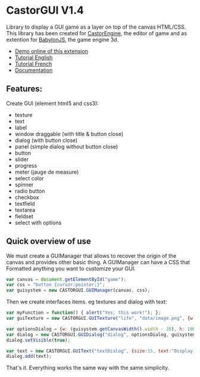 # CastorGUI V1.4

Library to display a GUI game as a layer on top of the canvas HTML/CSS. This library has been created for [CastorEngine](http://www.castorengine.com/), the editor of game and as extention for [BabylonJS](http://www.babylonjs.com/), the game engine 3d.

* [Demo online of this extension](http://www.castorengine.com/babylon/demoCastorGUI/)
* [Tutorial English](https://github.com/dad72/CastorGUI/wiki)
* [Tutorial French](http://www.castorengine.com/forum/index.php?/tutorials/article/28-cr%C3%A9er-une-interface-graphique-avec-castorgui/)
* [Documentation](https://github.com/dad72/CastorGUI/tree/master/doc)

## Features:

Create GUI (element html5 and css3):
* texture
* text
* label
* window draggable (with title & button close)
* dialog (with button close)
* panel (simple dialog without button close)
* button
* slider
* progress
* meter (jauge de measure)
* select color
* spinner
* radio button
* checkbox
* textfield
* textarea
* fieldset
* select with options

## Quick overview of use 

We must create a GUIManager that allows to recover the origin of the canvas and provides other basic thing.
A GUIManager can have a CSS that Formatted anything you want to customize your GUI.

```javascript
var canvas = document.getElementById("game");
var css = "button {cursor:pointer;}";
var guisystem = new CASTORGUI.GUIManager(canvas, css);
```
Then we create interfaces items. eg textures and dialog with text:

```javascript
var myFunction = function() { alert("Yes, this work!"); };
var guiTexture = new CASTORGUI.GUITexture("life", "data/image.png", {w:50,h:50,x:10,y:0}, guisystem, myFunction);

var optionsDialog = {w: (guisystem.getCanvasWidth().width - 20), h: 100, x: 8, y: (guisystem.getCanvasWidth().height - 110)};
var dialog = new CASTORGUI.GUIDialog("dialog", optionsDialog, guisystem);
dialog.setVisible(true);

var text = new CASTORGUI.GUIText("textDialog", {size:15, text:"Display text here"}, guisystem, false);
dialog.add(text);
```
That's it. Everything works the same way with the same simplicity.
